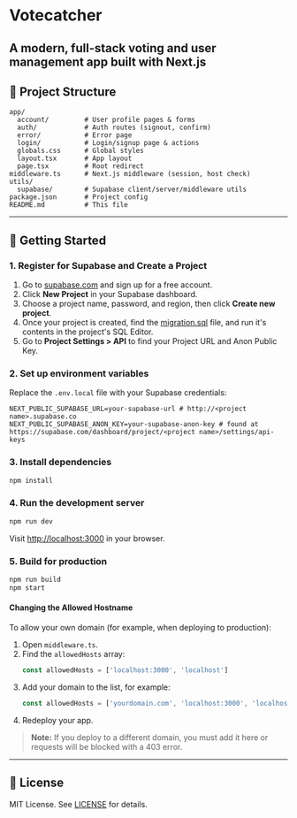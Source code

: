 # Votecatcher

A modern, full-stack voting and user management app built with Next.js 
---

## 📁 Project Structure
```
app/
  account/         # User profile pages & forms
  auth/            # Auth routes (signout, confirm)
  error/           # Error page
  login/           # Login/signup page & actions
  globals.css      # Global styles
  layout.tsx       # App layout
  page.tsx         # Root redirect
middleware.ts      # Next.js middleware (session, host check)
utils/
  supabase/        # Supabase client/server/middleware utils
package.json       # Project config
README.md          # This file
```

---

## 🏁 Getting Started

### 1. Register for Supabase and Create a Project
1. Go to [supabase.com](https://supabase.com/) and sign up for a free account.
2. Click **New Project** in your Supabase dashboard.
3. Choose a project name, password, and region, then click **Create new project**.
4. Once your project is created, find the [migration.sql](migration.sql) file, and run it's contents in the project's SQL Editor.
5. Go to **Project Settings > API** to find your Project URL and Anon Public Key.


### 2. Set up environment variables
Replace the `.env.local` file with your Supabase credentials:
```env
NEXT_PUBLIC_SUPABASE_URL=your-supabase-url # http://<project name>.supabase.co
NEXT_PUBLIC_SUPABASE_ANON_KEY=your-supabase-anon-key # found at https://supabase.com/dashboard/project/<project name>/settings/api-keys
```

### 3. Install dependencies
```bash
npm install
```

### 4. Run the development server
```bash
npm run dev
```
Visit [http://localhost:3000](http://localhost:3000) in your browser.

### 5. Build for production
```bash
npm run build
npm start
```

#### Changing the Allowed Hostname

To allow your own domain (for example, when deploying to production):

1. Open `middleware.ts`.
2. Find the `allowedHosts` array:
   ```js
   const allowedHosts = ['localhost:3000', 'localhost']
   ```
3. Add your domain to the list, for example:
   ```js
   const allowedHosts = ['yourdomain.com', 'localhost:3000', 'localhost']
   ```
4. Redeploy your app.

> **Note:** If you deploy to a different domain, you must add it here or requests will be blocked with a 403 error.

---

## 📄 License

MIT License. See [LICENSE](LICENSE.md) for details.